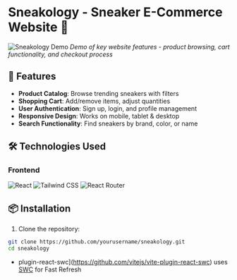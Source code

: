 # Sneakology - Sneaker E-Commerce Website 👟

![Sneakology Demo](https://github.com/mayurpawar17/Sneakology/blob/master/sneakology.gif?raw=true)
*Demo of key website features - product browsing, cart functionality, and checkout process*

## 🚀 Features
- **Product Catalog**: Browse trending sneakers with filters
- **Shopping Cart**: Add/remove items, adjust quantities
- **User Authentication**: Sign up, login, and profile management
- **Responsive Design**: Works on mobile, tablet & desktop
- **Search Functionality**: Find sneakers by brand, color, or name

## 🛠️ Technologies Used

### Frontend
![React](https://img.shields.io/badge/React-20232A?style=for-the-badge&logo=react&logoColor=61DAFB)
![Tailwind CSS](https://img.shields.io/badge/Tailwind_CSS-38B2AC?style=for-the-badge&logo=tailwind-css&logoColor=white)
![React Router](https://img.shields.io/badge/React_Router-CA4245?style=for-the-badge&logo=react-router&logoColor=white)

## 📦 Installation

1. Clone the repository:
```bash
git clone https://github.com/yourusername/sneakology.git
cd sneakology
```

- plugin-react-swc](https://github.com/vitejs/vite-plugin-react-swc) uses [SWC](https://swc.rs/) for Fast Refresh
